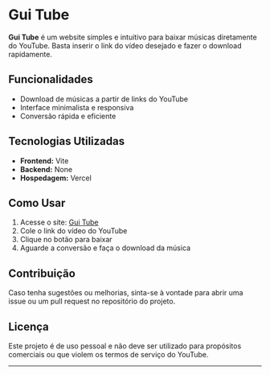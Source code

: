 # Gui Tube

**Gui Tube** é um website simples e intuitivo para baixar músicas diretamente do YouTube. Basta inserir o link do vídeo desejado e fazer o download rapidamente.

## Funcionalidades
- Download de músicas a partir de links do YouTube
- Interface minimalista e responsiva
- Conversão rápida e eficiente

## Tecnologias Utilizadas
- **Frontend:** Vite
- **Backend:** None
- **Hospedagem:** Vercel

## Como Usar
1. Acesse o site: [Gui Tube](https://gui-tube.vercel.app)
2. Cole o link do vídeo do YouTube
3. Clique no botão para baixar
4. Aguarde a conversão e faça o download da música

## Contribuição
Caso tenha sugestões ou melhorias, sinta-se à vontade para abrir uma issue ou um pull request no repositório do projeto.

## Licença
Este projeto é de uso pessoal e não deve ser utilizado para propósitos comerciais ou que violem os termos de serviço do YouTube.

---
